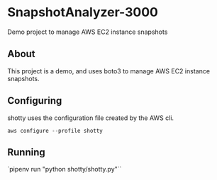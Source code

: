 # SnapshotAnalyzer-3000

Demo project to manage AWS EC2 instance snapshots

## About

This project is a demo, and uses boto3 to manage AWS EC2 instance snapshots.

## Configuring

shotty uses the configuration file created by the AWS cli.

`aws configure --profile shotty`

## Running

`pipenv run "python shotty/shotty.py"``
